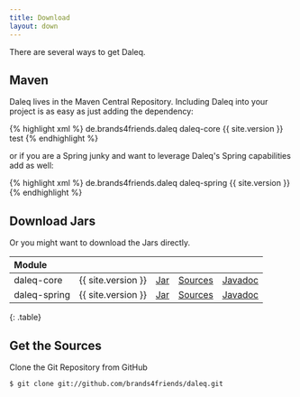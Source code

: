 ```yaml
---
title: Download
layout: down
---
```


There are several ways to get Daleq.

## Maven

Daleq lives in the Maven Central Repository. Including Daleq into your project is as easy as just adding the dependency:

{% highlight xml %}
<dependency>
    <groupId>de.brands4friends.daleq</groupId>
    <artifactId>daleq-core</artifactId>
    <version>{{ site.version }}</version>
    <scope>test</scope>
</dependency>
{% endhighlight %}

or if you are a Spring junky and want to leverage Daleq's Spring capabilities add as well:

{% highlight xml %}
<dependency>
    <groupId>de.brands4friends.daleq</groupId>
    <artifactId>daleq-spring</artifactId>
    <version>{{ site.version }}</version>
</dependency>
{% endhighlight %}

## Download Jars

Or you might want to download the Jars directly.

| **Module** | | | | |
|:--|--|--|--|--|
| daleq-core   | {{ site.version }}   |  [Jar]() | [Sources]() | [Javadoc]() |
| daleq-spring | {{ site.version }} | [Jar]() | [Sources]() | [Javadoc]() |
{: .table}

## Get the Sources

Clone the Git Repository from GitHub

	$ git clone git://github.com/brands4friends/daleq.git
